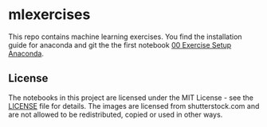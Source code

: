 # mlexercises

This repo contains machine learning exercises. You find the installation guide for anaconda and git the the first notebook [00 Exercise Setup Anaconda](00%20Exercise%20Setup%20Anaconda.ipynb).


## License

The notebooks in this project are licensed under the MIT License - see the [LICENSE](LICENSE) file for details. The images are licensed from shutterstock.com and are not allowed to be redistributed, copied or used in other ways.


